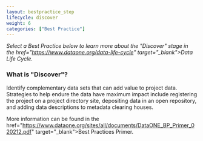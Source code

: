 ```yaml
---
layout: bestpractice_step
lifecycle: discover
weight: 6
categories: ["Best Practice"]
---
```


*Select a Best Practice below to learn more about the "Discover" stage in the <a> href="https://www.dataone.org/data-life-cycle" target="_blank">Data Life Cycle</a>.*

### What is "Discover"?

Identify complementary data sets that can add value to project data. Strategies to help endure the data have maximum impact include registering the project on a project directory site, depositing data in an open repository, and adding data descriptions to metadata clearing houses.

More information can be found in the <a> href="https://www.dataone.org/sites/all/documents/DataONE_BP_Primer_020212.pdf" target="_blank">Best Practices Primer</a>.
